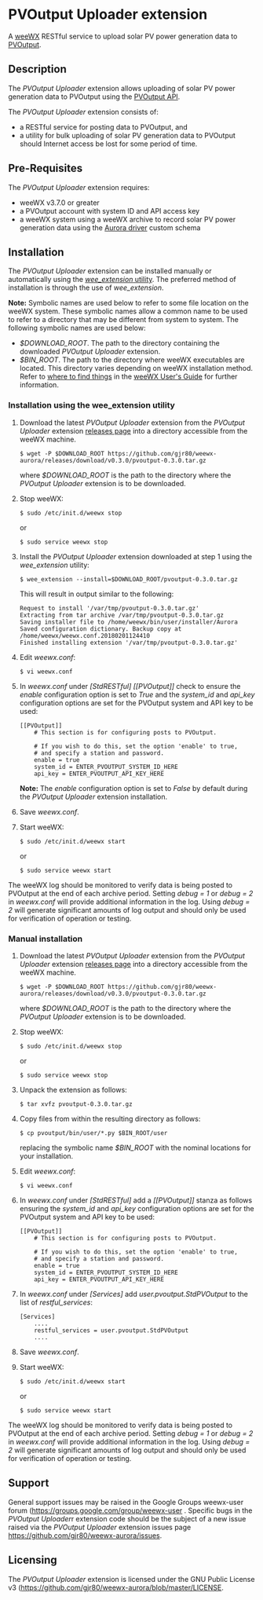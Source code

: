 # PVOutput Uploader extension #

A [weeWX](http://weewx.com/ "WeeWX - Open source software for your weather station") RESTful service to upload solar PV power generation data to [PVOutput](http://pvoutput.org/ "PVOutput.org").


## Description ##

The *PVOutput Uploader* extension allows uploading of solar PV power generation data to PVOutput using the [PVOutput API](https://pvoutput.org/help.html#overview).

The *PVOutput Uploader* extension consists of:
- a RESTful service for posting data to PVOutput, and
- a utility for bulk uploading of solar PV generation data to PVOutput should Internet access be lost for some period of time.

## Pre-Requisites ##

The *PVOutput Uploader* extension requires:

- weeWX v3.7.0 or greater
- a PVOutput account with system ID and API access key
- a weeWX system using a weeWX archive to record solar PV power generation data using the [Aurora driver](https://github.com/gjr80/weewx-aurora/tree/master/driver) custom schema

## Installation ##

The *PVOutput Uploader* extension can be installed manually or automatically using the [*wee_extension* utility](http://weewx.com/docs/utilities.htm#wee_extension_utility). The preferred method of installation is through the use of *wee_extension*.

**Note:** Symbolic names are used below to refer to some file location on the weeWX system. These symbolic names allow a common name to be used to refer to a directory that may be different from system to system. The following symbolic names are used below:

-   *$DOWNLOAD_ROOT*. The path to the directory containing the downloaded *PVOutput Uploader* extension.
-   *$BIN_ROOT*. The path to the directory where weeWX executables are located. This directory varies depending on weeWX installation method. Refer to [where to find things](http://weewx.com/docs/usersguide.htm#Where_to_find_things "where to find things") in the [weeWX User's Guide](http://weewx.com/docs/usersguide.htm "User's Guide to the weeWX Weather System") for further information.

### Installation using the wee_extension utility ###

1.  Download the latest *PVOutput Uploader* extension from the *PVOutput Uploader* extension [releases page](https://github.com/gjr80/weewx-aurora/releases) into a directory accessible from the weeWX machine.

        $ wget -P $DOWNLOAD_ROOT https://github.com/gjr80/weewx-aurora/releases/download/v0.3.0/pvoutput-0.3.0.tar.gz

    where *$DOWNLOAD_ROOT* is the path to the directory where the *PVOutput Uploader* extension is to be downloaded.

1.  Stop weeWX:

        $ sudo /etc/init.d/weewx stop

    or

        $ sudo service weewx stop

1.  Install the *PVOutput Uploader* extension downloaded at step 1 using the *wee_extension* utility:

        $ wee_extension --install=$DOWNLOAD_ROOT/pvoutput-0.3.0.tar.gz

    This will result in output similar to the following:

        Request to install '/var/tmp/pvoutput-0.3.0.tar.gz'
        Extracting from tar archive /var/tmp/pvoutput-0.3.0.tar.gz
        Saving installer file to /home/weewx/bin/user/installer/Aurora
        Saved configuration dictionary. Backup copy at /home/weewx/weewx.conf.20180201124410
        Finished installing extension '/var/tmp/pvoutput-0.3.0.tar.gz'

1.  Edit *weewx.conf*:

        $ vi weewx.conf

1.  In *weewx.conf* under *[StdRESTful]* *[[PVOutput]]* check to ensure the *enable* configuration option is set to *True* and the *system_id* and *api_key* configuration options are set for the PVOutput system and API key to be used:

        [[PVOutput]]
            # This section is for configuring posts to PVOutput.

            # If you wish to do this, set the option 'enable' to true,
            # and specify a station and password.
            enable = true
            system_id = ENTER_PVOUTPUT_SYSTEM_ID_HERE
            api_key = ENTER_PVOUTPUT_API_KEY_HERE

    **Note:** The *enable* configuration option is set to *False* by default during the *PVOutput Uploader* extension installation.

1.  Save *weewx.conf*.

1.  Start weeWX:

        $ sudo /etc/init.d/weewx start

    or

        $ sudo service weewx start

The weeWX log should be monitored to verify data is being posted to PVOutput at the end of each archive period. Setting *debug = 1* or *debug = 2* in *weewx.conf* will provide additional information in the log. Using *debug = 2* will generate significant amounts of log output and should only be used for verification of operation or testing.

### Manual installation ###

1.  Download the latest *PVOutput Uploader* extension from the *PVOutput Uploader* extension [releases page](https://github.com/gjr80/weewx-aurora/releases) into a directory accessible from the weeWX machine.

        $ wget -P $DOWNLOAD_ROOT https://github.com/gjr80/weewx-aurora/releases/download/v0.3.0/pvoutput-0.3.0.tar.gz

    where *$DOWNLOAD_ROOT* is the path to the directory where the *PVOutput Uploader* extension is to be downloaded.

1.  Stop weeWX:

        $ sudo /etc/init.d/weewx stop

    or

        $ sudo service weewx stop

1.  Unpack the extension as follows:

        $ tar xvfz pvoutput-0.3.0.tar.gz

1.  Copy files from within the resulting directory as follows:

        $ cp pvoutput/bin/user/*.py $BIN_ROOT/user

	  replacing the symbolic name *$BIN_ROOT* with the nominal locations for your installation.

1.  Edit *weewx.conf*:

        $ vi weewx.conf

1.  In *weewx.conf* under *[StdRESTful]* add a *[[PVOutput]]* stanza as follows ensuring the *system_id* and *api_key* configuration options are set for the PVOutput system and API key to be used:

        [[PVOutput]]
            # This section is for configuring posts to PVOutput.

            # If you wish to do this, set the option 'enable' to true,
            # and specify a station and password.
            enable = true
            system_id = ENTER_PVOUTPUT_SYSTEM_ID_HERE
            api_key = ENTER_PVOUTPUT_API_KEY_HERE

1.  In *weewx.conf* under *[Services]* add *user.pvoutput.StdPVOutput* to the list of *restful_services*:

        [Services]
            ....
            restful_services = user.pvoutput.StdPVOutput
            ....

1.  Save *weewx.conf*.

1.  Start weeWX:

        $ sudo /etc/init.d/weewx start

    or

        $ sudo service weewx start

The weeWX log should be monitored to verify data is being posted to PVOutput at the end of each archive period. Setting *debug = 1* or *debug = 2* in *weewx.conf* will provide additional information in the log. Using *debug = 2* will generate significant amounts of log output and should only be used for verification of operation or testing.


## Support ##

General support issues may be raised in the Google Groups weewx-user forum (https://groups.google.com/group/weewx-user . Specific bugs in the *PVOutput Uploader*r extension code should be the subject of a new issue raised via the
*PVOutput Uploader* extension issues page https://github.com/gjr80/weewx-aurora/issues.


## Licensing ##

The *PVOutput Uploader* extension is licensed under the GNU Public License v3 (https://github.com/gjr80/weewx-aurora/blob/master/LICENSE.

